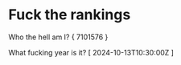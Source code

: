 # Fuck the rankings

Who the hell am I?
{ 7101576 }

What fucking year is it?
[ 2024-10-13T10:30:00Z ]
